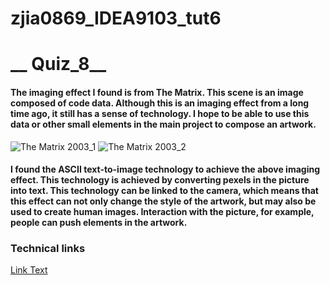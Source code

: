 # zjia0869_IDEA9103_tut6
#  __ Quiz_8__
#### The imaging effect I found is from The Matrix. This scene is an image composed of code data. Although this is an imaging effect from a long time ago, it still has a sense of technology. I hope to be able to use this data or other small elements in the main project to compose an artwork.
![The Matrix 2003_1](https://drive.google.com/file/d/10gvP_4nl0euRVbys1Ph_ZIYiCMoN1NZS/view?usp=drive_link)
![The Matrix 2003_2](https://drive.google.com/file/d/1L6cnNlYFQFCD9oDlVblU1rcOFVja5M11/view?usp=drive_link)
#### I found the ASCII text-to-image technology to achieve the above imaging effect. This technology is achieved by converting pexels in the picture into text. This technology can be linked to the camera, which means that this effect can not only change the style of the artwork, but may also be used to create human images. Interaction with the picture, for example, people can push elements in the artwork.

### Technical links
[Link Text](https://editor.p5js.org/codingtrain/sketches/KTVfEcpWx)

